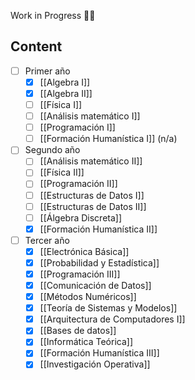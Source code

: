 Work in Progress 👨‍🏭
## Content
- [ ] Primer año
	- [x] [[Algebra I]]
	- [x] [[Algebra II]]
	- [ ] [[Física I]] 
	- [ ] [[Análisis matemático I]] 
	- [ ] [[Programación I]]
	- [ ] [[Formación Humanística I]] (n/a)
- [ ] Segundo año
	- [ ] [[Análisis matemático II]]
	- [ ] [[Física II]]
	- [ ] [[Programación II]]
	- [ ] [[Estructuras de Datos I]]
	- [ ] [[Estructuras de Datos II]]
	- [ ] [[Álgebra Discreta]]
	- [x] [[Formación Humanística II]]
- [ ] Tercer año
	- [x] [[Electrónica Básica]]
	- [x] [[Probabilidad y Estadística]]
	- [x] [[Programación III]]
	- [x] [[Comunicación de Datos]]
	- [x] [[Métodos Numéricos]]
	- [x] [[Teoría de Sistemas y Modelos]]
	- [x] [[Arquitectura de Computadores I]]
	- [x] [[Bases de datos]]
	- [x] [[Informática Teórica]]
	- [x] [[Formación Humanística III]]
	- [x] [[Investigación Operativa]]
